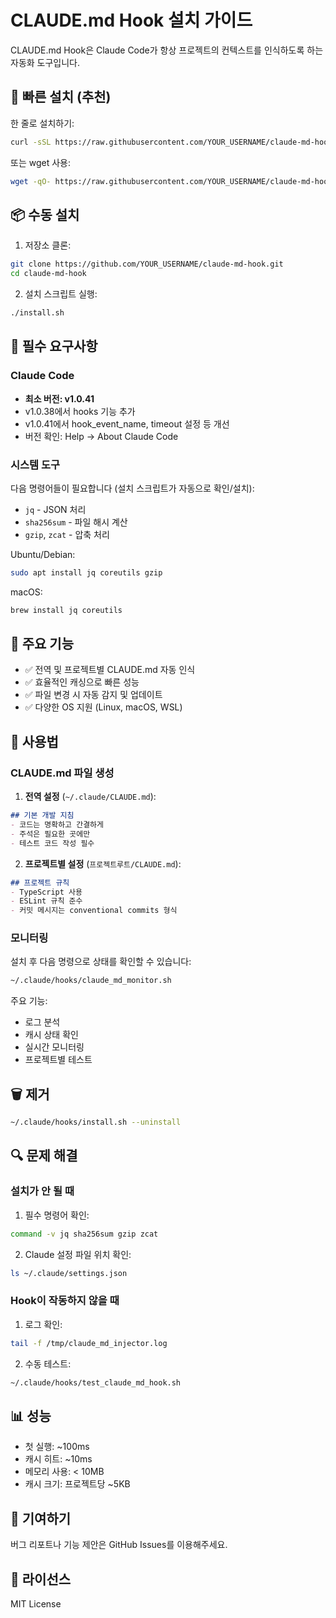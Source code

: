 # CLAUDE.md Hook 설치 가이드

CLAUDE.md Hook은 Claude Code가 항상 프로젝트의 컨텍스트를 인식하도록 하는 자동화 도구입니다.

## 🚀 빠른 설치 (추천)

한 줄로 설치하기:

```bash
curl -sSL https://raw.githubusercontent.com/YOUR_USERNAME/claude-md-hook/main/one-line-install.sh | bash
```

또는 wget 사용:

```bash
wget -qO- https://raw.githubusercontent.com/YOUR_USERNAME/claude-md-hook/main/one-line-install.sh | bash
```

## 📦 수동 설치

1. 저장소 클론:
```bash
git clone https://github.com/YOUR_USERNAME/claude-md-hook.git
cd claude-md-hook
```

2. 설치 스크립트 실행:
```bash
./install.sh
```

## 🔧 필수 요구사항

### Claude Code
- **최소 버전: v1.0.41**
- v1.0.38에서 hooks 기능 추가
- v1.0.41에서 hook_event_name, timeout 설정 등 개선
- 버전 확인: Help → About Claude Code

### 시스템 도구
다음 명령어들이 필요합니다 (설치 스크립트가 자동으로 확인/설치):
- `jq` - JSON 처리
- `sha256sum` - 파일 해시 계산
- `gzip`, `zcat` - 압축 처리

Ubuntu/Debian:
```bash
sudo apt install jq coreutils gzip
```

macOS:
```bash
brew install jq coreutils
```

## 🎯 주요 기능

- ✅ 전역 및 프로젝트별 CLAUDE.md 자동 인식
- ✅ 효율적인 캐싱으로 빠른 성능
- ✅ 파일 변경 시 자동 감지 및 업데이트
- ✅ 다양한 OS 지원 (Linux, macOS, WSL)

## 📝 사용법

### CLAUDE.md 파일 생성

1. **전역 설정** (`~/.claude/CLAUDE.md`):
```markdown
## 기본 개발 지침
- 코드는 명확하고 간결하게
- 주석은 필요한 곳에만
- 테스트 코드 작성 필수
```

2. **프로젝트별 설정** (`프로젝트루트/CLAUDE.md`):
```markdown
## 프로젝트 규칙
- TypeScript 사용
- ESLint 규칙 준수
- 커밋 메시지는 conventional commits 형식
```

### 모니터링

설치 후 다음 명령으로 상태를 확인할 수 있습니다:

```bash
~/.claude/hooks/claude_md_monitor.sh
```

주요 기능:
- 로그 분석
- 캐시 상태 확인
- 실시간 모니터링
- 프로젝트별 테스트

## 🗑️ 제거

```bash
~/.claude/hooks/install.sh --uninstall
```

## 🔍 문제 해결

### 설치가 안 될 때

1. 필수 명령어 확인:
```bash
command -v jq sha256sum gzip zcat
```

2. Claude 설정 파일 위치 확인:
```bash
ls ~/.claude/settings.json
```

### Hook이 작동하지 않을 때

1. 로그 확인:
```bash
tail -f /tmp/claude_md_injector.log
```

2. 수동 테스트:
```bash
~/.claude/hooks/test_claude_md_hook.sh
```

## 📊 성능

- 첫 실행: ~100ms
- 캐시 히트: ~10ms
- 메모리 사용: < 10MB
- 캐시 크기: 프로젝트당 ~5KB

## 🤝 기여하기

버그 리포트나 기능 제안은 GitHub Issues를 이용해주세요.

## 📄 라이선스

MIT License